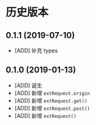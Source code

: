 # 历史版本
## 0.1.1 (2019-07-10)
* [ADD] 补充 types
## 0.1.0 (2019-01-13)
* [ADD] 诞生
* [ADD] 新增 `extRequest.origin`
* [ADD] 新增 `extRequest.get()`
* [ADD] 新增 `extRequest.post()`
* [ADD] 新增 `extRequest()`
